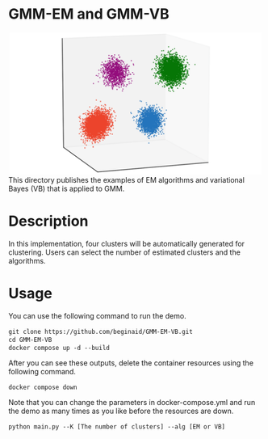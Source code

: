 # GMM-EM and GMM-VB
<div align="center">
    <img
        src="images\EM_VB_4_clusters.png"
        alt="The data for clustering."
        title="The data for clustering."
        width=500px>
</div>
This directory publishes the examples of EM algorithms and variational Bayes (VB) that is applied to GMM.

# Description
In this implementation, four clusters will be automatically generated for clustering.
Users can select the number of estimated clusters and the algorithms.

# Usage
You can use the following command to run the demo.
```
git clone https://github.com/beginaid/GMM-EM-VB.git
cd GMM-EM-VB
docker compose up -d --build
```

After you can see these outputs, delete the container resources using the following command.
```
docker compose down
```
Note that you can change the parameters in docker-compose.yml and run the demo as many times as you like before the resources are down.
```
python main.py --K [The number of clusters] --alg [EM or VB]
```
